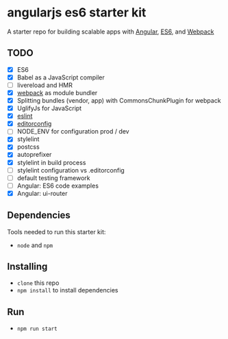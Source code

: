# angularjs es6 starter kit
A starter repo for building scalable apps with [Angular](https://angularjs.org), [ES6](https://git.io/es6features), and [Webpack](http://webpack.github.io/)

## TODO
- [x] ES6
- [x] Babel as a JavaScript compiler
- [ ] livereload and HMR
- [x] [webpack](https://github.com/webpack/webpack) as module bundler
- [x] Splitting bundles (vendor, app) with CommonsChunkPlugin for webpack
- [x] UglifyJs for JavaScript
- [x] [eslint](https://github.com/eslint/eslint)
- [x] [editorconfig](http://editorconfig.org/)
- [ ] NODE_ENV for configuration prod / dev
- [x] stylelint
- [x] postcss
- [x] autoprefixer
- [x] stylelint in build process
- [ ] stylelint configuration vs .editorconfig
- [ ] default testing framework
- [ ] Angular: ES6 code examples
- [x] Angular: ui-router

## Dependencies
Tools needed to run this starter kit:
* `node` and `npm`

## Installing
* `clone` this repo
* `npm install` to install dependencies

## Run
* `npm run start`
